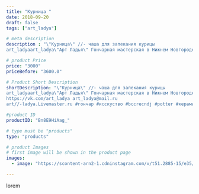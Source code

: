 ```yaml
---
title: "Курница "
date: 2018-09-20
draft: false
tags: ["art_ladya"]

# meta description
description : "\"Курница\" //- чаша для запекания курицы
art_ladyaart_ladya\"Арт Ладья\" Гончарная мастерская в Нижнем Новгороде. Изготовление керамики и мастер//-классы по об"

# product Price
price: "3000"
priceBefore: "3600.0"

# Product Short Description
shortDescription: "\"Курница\" //- чаша для запекания курицы
art_ladyaart_ladya\"Арт Ладья\" Гончарная мастерская в Нижнем Новгороде. Изготовление керамики и мастер//-классы по обучению. 
https://vk.com/art_ladya art_ladya@mail.ru 
art//-ladya.Livemaster.ru #гончар #исскуство #bccrecndj #potter #керамикадляинтерьера #керамикаручнаяработа #гончарнаямастерская #керамиканазаказ #handmade #посудаизглины #керамика #гончарнаяпосуда #эксклюзивнаякерамика #painter #dishes #decor #ceramicar #pot #claygoods #restaurant #earthenware #ceramic #design #cornice #ceramicart #decanter #курница #clay #горшок #авторскаякерамика"

#product ID
productID: "Bn8E9HiAag_"

# type must be "products"
type: "products"

# product Images
# first image will be shown in the product page
images:
  - image: "https://scontent-arn2-1.cdninstagram.com/v/t51.2885-15/e35/41355656_330354030844876_6850440915088097599_n.jpg?se=7&tp=1&_nc_ht=scontent-arn2-1.cdninstagram.com&_nc_cat=104&_nc_ohc=z_2FqlUhkk4AX_ZkaBe&ccb=7-4&oh=e82403d1a53fc5eb37ddfdff958e6f08&oe=6082D829&_nc_sid=86f79a&ig_cache_key=MTg3MjM5MzMzNzI0MDEzNTc0Mw%3D%3D.2-ccb7-4"

---
```

lorem
